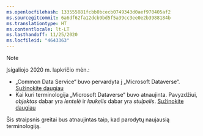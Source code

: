 ```yaml
---
ms.openlocfilehash: 133555881fcbb0bcecb0749343d0aef970405af2
ms.sourcegitcommit: 6a6df62fa12dcb9bd5f5a39cc3ee0e2b3988184b
ms.translationtype: HT
ms.contentlocale: lt-LT
ms.lasthandoff: 11/25/2020
ms.locfileid: "4643363"
---
```

> [!NOTE]
> Įsigaliojo 2020 m. lapkričio mėn.:
> - „Common Data Service“ buvo pervardyta į „Microsoft Dataverse“. [Sužinokite daugiau](https://aka.ms/PAuAppBlog)
> - Kai kuri terminologija „Microsoft Dataverse“ buvo atnaujinta. Pavyzdžiui, *objektas* dabar yra *lentelė* ir *laukelis* dabar yra *stulpelis*. [Sužinokite daugiau](https://go.microsoft.com/fwlink/?linkid=2147247)
>
> Šis straipsnis greitai bus atnaujintas taip, kad parodytų naujausią terminologiją.
